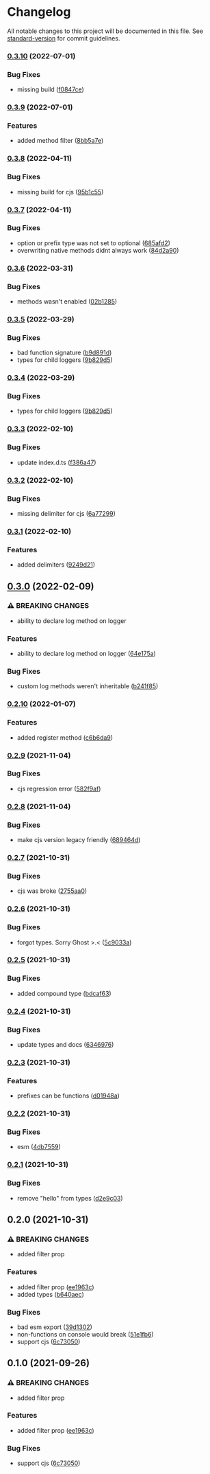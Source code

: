 # Changelog

All notable changes to this project will be documented in this file. See [standard-version](https://github.com/conventional-changelog/standard-version) for commit guidelines.

### [0.3.10](https://github.com/jakobrosenberg/consolite/compare/v0.3.9...v0.3.10) (2022-07-01)


### Bug Fixes

* missing build ([f0847ce](https://github.com/jakobrosenberg/consolite/commit/f0847ce593e40bba7125cb8a97246f89cb8c3e44))

### [0.3.9](https://github.com/jakobrosenberg/consolite/compare/v0.3.8...v0.3.9) (2022-07-01)


### Features

* added method filter ([8bb5a7e](https://github.com/jakobrosenberg/consolite/commit/8bb5a7edadeed59a8dcd2df33eb0780dcf88803a))

### [0.3.8](https://github.com/jakobrosenberg/consolite/compare/v0.3.7...v0.3.8) (2022-04-11)


### Bug Fixes

* missing build for cjs ([95b1c55](https://github.com/jakobrosenberg/consolite/commit/95b1c55f1ff7c9acf3d64ebb035e5beea10382aa))

### [0.3.7](https://github.com/jakobrosenberg/consolite/compare/v0.3.6...v0.3.7) (2022-04-11)


### Bug Fixes

* option or prefix type was not set to optional ([685afd2](https://github.com/jakobrosenberg/consolite/commit/685afd2f79bc8487001ba64525b2e48fa03c5f2e))
* overwriting native methods didnt always work ([84d2a90](https://github.com/jakobrosenberg/consolite/commit/84d2a90e2ecd4943e15b8baac2c3e74732282f34))

### [0.3.6](https://github.com/jakobrosenberg/consolite/compare/v0.3.5...v0.3.6) (2022-03-31)


### Bug Fixes

* methods wasn't enabled ([02b1285](https://github.com/jakobrosenberg/consolite/commit/02b1285d7672b857c956d4a7cfe7c1fb7b2fadc8))

### [0.3.5](https://github.com/jakobrosenberg/consolite/compare/v0.3.3...v0.3.5) (2022-03-29)


### Bug Fixes

* bad function signature ([b9d891d](https://github.com/jakobrosenberg/consolite/commit/b9d891d20f19a70e3713f5265cd11c450e0bb348))
* types for child loggers ([9b829d5](https://github.com/jakobrosenberg/consolite/commit/9b829d540333751f03fa89c320327440444fcdb2))

### [0.3.4](https://github.com/jakobrosenberg/consolite/compare/v0.3.3...v0.3.4) (2022-03-29)


### Bug Fixes

* types for child loggers ([9b829d5](https://github.com/jakobrosenberg/consolite/commit/9b829d540333751f03fa89c320327440444fcdb2))

### [0.3.3](https://github.com/jakobrosenberg/consolite/compare/v0.3.2...v0.3.3) (2022-02-10)


### Bug Fixes

* update index.d.ts ([f386a47](https://github.com/jakobrosenberg/consolite/commit/f386a473f10c90c3515891d2ea1fd2e3aead8a06))

### [0.3.2](https://github.com/jakobrosenberg/consolite/compare/v0.3.1...v0.3.2) (2022-02-10)


### Bug Fixes

* missing delimiter for cjs ([6a77299](https://github.com/jakobrosenberg/consolite/commit/6a77299ed413587f2eb1596ee6329951ba57b972))

### [0.3.1](https://github.com/jakobrosenberg/consolite/compare/v0.3.0...v0.3.1) (2022-02-10)


### Features

* added delimiters ([9249d21](https://github.com/jakobrosenberg/consolite/commit/9249d2157b274262bf95cda19a1eb2a1f01934cb))

## [0.3.0](https://github.com/jakobrosenberg/consolite/compare/v0.2.10...v0.3.0) (2022-02-09)


### ⚠ BREAKING CHANGES

* ability to declare log method on logger

### Features

* ability to declare log method on logger ([64e175a](https://github.com/jakobrosenberg/consolite/commit/64e175a707a12d1e11305ec6d8e549ed94ceb5fe))


### Bug Fixes

* custom log methods weren't inheritable ([b241f85](https://github.com/jakobrosenberg/consolite/commit/b241f856632b0be8568f58efe2f84f1ec047e5e8))

### [0.2.10](https://github.com/jakobrosenberg/consolite/compare/v0.2.9...v0.2.10) (2022-01-07)


### Features

* added register method ([c6b6da9](https://github.com/jakobrosenberg/consolite/commit/c6b6da920c124e89b8fafb628bcaa5fd86e2474c))

### [0.2.9](https://github.com/jakobrosenberg/consolite/compare/v0.2.8...v0.2.9) (2021-11-04)


### Bug Fixes

* cjs regression error ([582f9af](https://github.com/jakobrosenberg/consolite/commit/582f9aff809433fb970a3f737bba5eefd3546853))

### [0.2.8](https://github.com/jakobrosenberg/consolite/compare/v0.2.7...v0.2.8) (2021-11-04)


### Bug Fixes

* make cjs version legacy friendly ([689464d](https://github.com/jakobrosenberg/consolite/commit/689464db673fe62d830048f46af853085fcf584b))

### [0.2.7](https://github.com/jakobrosenberg/consolite/compare/v0.2.6...v0.2.7) (2021-10-31)


### Bug Fixes

* cjs was broke ([2755aa0](https://github.com/jakobrosenberg/consolite/commit/2755aa0a1a4d63f48d8304203d9cc5febdb13206))

### [0.2.6](https://github.com/jakobrosenberg/consolite/compare/v0.2.5...v0.2.6) (2021-10-31)


### Bug Fixes

* forgot types. Sorry Ghost >.< ([5c9033a](https://github.com/jakobrosenberg/consolite/commit/5c9033a21856902944f38ff6ae605320c21a9a1f))

### [0.2.5](https://github.com/jakobrosenberg/consolite/compare/v0.2.4...v0.2.5) (2021-10-31)


### Bug Fixes

* added compound type ([bdcaf63](https://github.com/jakobrosenberg/consolite/commit/bdcaf63afca3c6861d413749c6d951d0feb735b8))

### [0.2.4](https://github.com/jakobrosenberg/consolite/compare/v0.2.3...v0.2.4) (2021-10-31)


### Bug Fixes

* update types and docs ([6346976](https://github.com/jakobrosenberg/consolite/commit/634697645900e0c8430384b3a08fed9eb85ad7b6))

### [0.2.3](https://github.com/jakobrosenberg/consolite/compare/v0.2.2...v0.2.3) (2021-10-31)


### Features

* prefixes can be functions ([d01948a](https://github.com/jakobrosenberg/consolite/commit/d01948acdb86a44fa7d6348b4faf87bc378eae3b))

### [0.2.2](https://github.com/jakobrosenberg/consolite/compare/v0.2.1...v0.2.2) (2021-10-31)


### Bug Fixes

* esm ([4db7559](https://github.com/jakobrosenberg/consolite/commit/4db7559213b9f31b0382c1b31b2f881d66e1361c))

### [0.2.1](https://github.com/jakobrosenberg/consolite/compare/v0.2.0...v0.2.1) (2021-10-31)


### Bug Fixes

* remove "hello" from types ([d2e9c03](https://github.com/jakobrosenberg/consolite/commit/d2e9c035b1af03d8b73276169d3458cc12adfc66))

## 0.2.0 (2021-10-31)


### ⚠ BREAKING CHANGES

* added filter prop

### Features

* added filter prop ([ee1963c](https://github.com/jakobrosenberg/consolite/commit/ee1963cdd2518b21c31c4dc2974f06559214e6bd))
* added types ([b640aec](https://github.com/jakobrosenberg/consolite/commit/b640aece74c891de24e04dbbccb78924af97a214))


### Bug Fixes

* bad esm export ([39d1302](https://github.com/jakobrosenberg/consolite/commit/39d1302d13c5a319f5d95f8df60db781c500dd00))
* non-functions on console would break ([51e1fb6](https://github.com/jakobrosenberg/consolite/commit/51e1fb67cd459066b00c959e4e5e1b20066742ee))
* support cjs ([6c73050](https://github.com/jakobrosenberg/consolite/commit/6c73050d6f02f95d0e0e33effb8987881b28421a))

## 0.1.0 (2021-09-26)


### ⚠ BREAKING CHANGES

* added filter prop

### Features

* added filter prop ([ee1963c](https://github.com/jakobrosenberg/consolite/commit/ee1963cdd2518b21c31c4dc2974f06559214e6bd))


### Bug Fixes

* support cjs ([6c73050](https://github.com/jakobrosenberg/consolite/commit/6c73050d6f02f95d0e0e33effb8987881b28421a))
